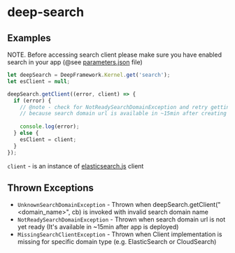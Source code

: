 deep-search
===========

Examples
--------

NOTE. Before accessing search client please make sure you have enabled search in your app (@see [parameters.json](https://github.com/MitocGroup/deep-microservices-root-angular/blob/master/src/deep-root-angular/parameters.json#L49) file)

```javascript
let deepSearch = DeepFramework.Kernel.get('search');
let esClient = null;

deepSearch.getClient((error, client) => {
  if (error) {
    // @note - check for NotReadySearchDomainException and retry getting the client 
    // because search domain url is available in ~15min after creating it 
  
    console.log(error);
  } else {
    esClient = client;
  }
});
```

`client` - is an instance of [elasticsearch.js](https://www.elastic.co/guide/en/elasticsearch/client/javascript-api/current/api-reference.html) client

Thrown Exceptions
-----------------
- `UnknownSearchDomainException` - Thrown when deepSearch.getClient("<domain_name>", cb) is invoked with invalid 
search domain name
- `NotReadySearchDomainException` - Thrown when search domain url is not yet ready (It's available in ~15min after app
 is deployed)
- `MissingSearchClientException` - Thrown when Client implementation is missing for specific domain type (e.g. 
ElasticSearch or CloudSearch)
